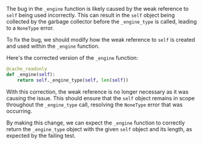 The bug in the `_engine` function is likely caused by the weak reference to `self` being used incorrectly. This can result in the `self` object being collected by the garbage collector before the `_engine_type` is called, leading to a `NoneType` error.

To fix the bug, we should modify how the weak reference to `self` is created and used within the `_engine` function.

Here's the corrected version of the `_engine` function:

```python
@cache_readonly
def _engine(self):
    return self._engine_type(self, len(self))
```

With this correction, the weak reference is no longer necessary as it was causing the issue. This should ensure that the `self` object remains in scope throughout the `_engine_type` call, resolving the `NoneType` error that was occurring.

By making this change, we can expect the `_engine` function to correctly return the `_engine_type` object with the given `self` object and its length, as expected by the failing test.
